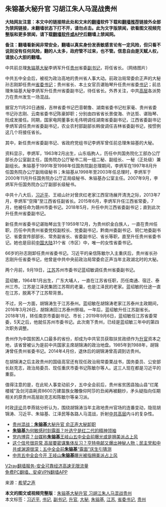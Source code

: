  <h2>朱镕基大秘升官 习胡江朱人马混战贵州</h2> <p class="notice"><b>大陆网友注意：本文中的链接除此处和文末的<a href="https://github.com/bannedbook/fanqiang" >翻墙</a>软件下载和<a href="https://github.com/killgcd/justmysocks/blob/master/README.md">翻墙推荐</a>链接外全部为禁网链接，未翻墙状态下打不开，请勿点击。此为文字版禁闻，欲看图文视频完整版和更多禁闻，请下载<a href="https://github.com/bannedbook/fanqiang">翻墙软件或APP</a>后翻墙上禁闻网。</p><p>备注：翻墙看新闻非常安全，翻墙以真实身份发表敏感言论有一定风险，但只看不说则没有任何风险，翻的人太多，政府管不过来，也不管。信息自由是天赋人权，请放心大胆的翻墙。</b></p>  <div class="entry"> <p id="conimg">中共前总理<a href="https://www.bannedbook.org/bnews/tag/%e6%9c%b1%e9%95%95%e5%9f%ba/" class="st_tag internal_tag" rel="tag" title="标签 朱镕基 下的日志">朱镕基</a><a href="https://www.bannedbook.org/bnews/tag/%E5%A4%A7%E7%A7%98/" class="st_tag internal_tag" rel="tag" title="标签 大秘 下的日志">大秘</a>李炳军升任<a href="https://www.bannedbook.org/bnews/tag/%e8%b4%b5%e5%b7%9e/" class="st_tag internal_tag" rel="tag" title="标签 贵州 下的日志">贵州</a>省委<a href="https://www.bannedbook.org/bnews/tag/%E5%89%AF%E4%B9%A6%E8%AE%B0/" class="st_tag internal_tag" rel="tag" title="标签 副书记 下的日志">副书记</a>，将任省长。（网络图片）</p> <p>中共五中全会后，被视为政治高地的贵州省人事大动。前政治局常委俞正声的大秘孙志刚卸任贵州<a href="https://www.bannedbook.org/bnews/tag/%e7%9c%81%e5%a7%94%e4%b9%a6%e8%ae%b0/" class="st_tag internal_tag" rel="tag" title="标签 省委书记 下的日志">省委书记</a>；贵州省长、本土女官员谌贻琴升任贵州省委<a href="https://www.bannedbook.org/bnews/tag/%e4%b9%a6%e8%ae%b0/" class="st_tag internal_tag" rel="tag" title="标签 书记 下的日志">书记</a>；前总理朱镕基大秘李炳军升任贵州省委副书记，待任省长。外界关注，中共<span class='wp_keywordlink_affiliate'><a href="https://www.bannedbook.org/bnews/ccpdope/" title="中共高层内幕" target="_blank">高层</a></span>各派势力在贵州发生一场混战。</p> <p>据官方11月20日通报，吉林省委书记巴音朝鲁、湖南省委书记杜家毫、贵州省委书记孙志刚、云南省委书记陈豪卸职；分别由四省省长景俊海、许达哲、谌贻琴、阮成发接任。同期，国家电网董事长毛伟明调任湖南省委副书记，江西省委副书记李炳军调任贵州省委副书记，农业农村部副部长韩俊调任吉林省委副书记，按惯例这几个将接任省长。</p> <p>其中，新任贵州省委副书记、省政府党组书记李炳军曾任前总理朱镕基的大秘。</p>  <p>资料显示，李炳军，1963年2月出生，山东临朐人，历任中共国务院化工部办公厅部长办公室副主任，国务院办公厅秘书二局一组二秘、副组长、一秘（正处级）兼副组长。朱镕基于1991年至1998年任国务院副总理期间，李炳军在1997年8月升任国务院办公厅副局级秘书；朱镕基从1998年至2003年任总理时，李炳军于2000年11月升任国务院办公厅正局级秘书、朱镕基办公室主任。2007年9月，李炳军升任国务院办公厅副部长级秘书。</p> <p>中共十八大后，<a href="https://www.bannedbook.org/bnews/tag/%e4%b9%a0%e8%bf%91%e5%b9%b3/" class="st_tag internal_tag" rel="tag" title="标签 习近平 下的日志">习近平</a>、王岐山针对曾庆红老家江西官场展开清洗之际，2013年7月，李炳军“空降”至江西省任副省长。2015年6月，李炳军升任江西省常委，7月，他被任命为赣州市委书记。2018年5月，升任中共江西省委副书记；直到此次升任贵州省委副书记。</p> <p>新任贵州省委书记谌贻琴出生于1959年12月，为贵州织金白族人，一直在贵州任职，历任中共贵州省委党校副校长、党委副书记，黔南州委副书记、铜仁地委副书记、省委宣传部部长、常务副省长、省委副书记、省长等职，直至升任贵州省委书记。她也是目前<span class='wp_keywordlink_affiliate'><a href="https://www.bannedbook.org/" title="中国" target="_blank">中国</a></span><span class='wp_keywordlink_affiliate'><a href="https://www.bannedbook.org/" title="大陆" target="_blank">大陆</a></span>31个省（市区）中，唯一的女性省委书记。</p> <p>66岁的孙志刚卸任贵州省委书记。习近平的亲信陈敏尔入主重庆后，贵州省长孙志刚升任省委书记，他曾是中共中央前政治局常委俞正声当年主政湖北时的大秘。</p>  <p>两个月前，9月19日，<a href="https://www.bannedbook.org/bnews/tag/%e6%b1%9f%e8%8b%8f/" class="st_tag internal_tag" rel="tag" title="标签 江苏 下的日志">江苏</a>苏州市委书记蓝绍敏调任贵州省委副书记。</p> <p>蓝绍敏，1964年1月出生，广东大埔人，一直在江苏省任职，历任南通、宿迁、泰州三市。江苏是江泽民集团江苏帮的老巢，也是江泽民的老家。蓝绍敏的仕途一直在江苏，脱离不了江苏帮背景。</p> <p>不过，另一方面，胡锦涛生于江苏泰州。蓝绍敏在胡锦涛老家江苏泰州主政期间，2016年3月26日，胡锦涛回江苏泰州祭祖。一年后，蓝绍敏升任江苏副省长。2018年1月，转任南京市委副书记、市长；2019年9月6日，蓝绍敏任江苏省委常委，5天之后，他就任苏州市委书记。此次南下贵州，已经是蓝绍敏三年中的第四次职务调整。</p> <p>贵州作为中国贫困人口最多的省份，却成为中共官员获取扶贫政绩作为<a href="https://www.bannedbook.org/bnews/tag/%E5%8D%87%E5%AE%98/" class="st_tag internal_tag" rel="tag" title="标签 升官 下的日志">升官</a>资本之地，该省曾被认为是前中共国家主席胡锦涛的政治地盘。1985年到1988年，胡锦涛曾任贵州省委书记。2014年4月份，退休后的胡锦涛曾高调到访贵州。</p>  <p>在胡锦涛之后主政贵州的国级高官还有现任政治局常委栗战书，国务委员、公安部长赵克志，政治局委员、现任重庆市委书记陈敏尔等人。这三人现在都是习近平的重臣。</p> <p>值得注意的是，在此轮人事变动前夕，五中全会前后，贵州省贫困县独山县“烂尾楼城”及剑河县耗资8600万建苗族女雕像仰阿莎的丑闻再被翻炒，矛头疑指向任期相关的原贵州高层赵克志和陈敏尔等亲习派。</p> <p>时政<span class='wp_keywordlink_affiliate'><a href="https://www.bannedbook.org/bnews/comments/" title="新闻评论" target="_blank">评论</a></span>员李燕铭分析认为，围绕胡锦涛当年主政地贵州官场的连番变动，隐现胡锦涛、习近平、朱镕基、江泽民等各路人马混战，折射<span class='wp_keywordlink_affiliate'><a href="https://www.bannedbook.org/bnews/ccpdope/" title="中共高层" target="_blank">中共高层</a></span>内斗的复杂性。</p> <ul class='op-related-articles' title='相关阅读'> <li><a href='https://www.bannedbook.org/bnews/cbnews/20201123/1435606.html' target='_blank'>贵州混战：<b>朱镕基</b>大秘升官 俞正声大秘卸职</a></li> <li><a href='https://www.bannedbook.org/bnews/bannedvideo/20201025/1423980.html' target='_blank'><b>朱镕基</b>为何敏感时刻露面？叶选宁是红二代的精神领袖</a></li> <li><a href='https://www.bannedbook.org/bnews/headline/20201026/1420652.html' target='_blank'>党内博弈？台媒称<b>朱镕基</b>王岐山五中全会前曝光或是拥美派占上风</a></li> <li><a href='https://www.bannedbook.org/bnews/bannedvideo/20201026/1420548.html' target='_blank'>这个信号很异常 高层要密谋集体反习？亨特电邮又爆出神秘人物；民主党和中共或渊源很深；五中全会前<b>朱镕基</b>“露面”庆生引猜测</a></li> <li><a href='https://www.bannedbook.org/bnews/comments/20201026/1420315.html' target='_blank'>中共五中全会今开 王岐山<b>朱镕基</b>曝光被指拥美派占上风</a></li> </ul> <p class="texttj"> <a href="https://www.bannedbook.org/forum23/topic22702.html" target="_blank">V2ray翻墙服务-安全可靠经济高速无限流量</a><br/> <a href="https://github.com/bannedbook/fanqiang/wiki/%E7%A6%81%E9%97%BB%E7%BD%91%E5%AE%89%E5%8D%93%E7%BF%BB%E5%A2%99%E6%96%B0%E9%97%BBAPP" target="_blank">免费PC翻墙、安卓VPN翻墙APP</a></p><p> 来源：<span class='wp_keywordlink_affiliate'><a href="https://www.soundofhope.org" title="希望之声" target="_blank">希望之声</a></span> </p> <a name='sharetosocial'></a>       <div><b>本文的图文或视频完整版</b>：<a href='https://www.bannedbook.org/bnews/cnnews/20201124/1435981.html'>朱镕基大秘升官 习胡江朱人马混战贵州</a></div>  </div><!--END ENTRY--> <div class="postfooter"> <div>本文标签：<a href="https://www.bannedbook.org/bnews/tag/%e4%b9%a0%e8%bf%91%e5%b9%b3/" rel="tag">习近平</a>, <a href="https://www.bannedbook.org/bnews/tag/%e4%b9%a6%e8%ae%b0/" rel="tag">书记</a>, <a href="https://www.bannedbook.org/bnews/tag/%E5%89%AF%E4%B9%A6%E8%AE%B0/" rel="tag">副书记</a>, <a href="https://www.bannedbook.org/bnews/tag/%E5%8D%87%E5%AE%98/" rel="tag">升官</a>, <a href="https://www.bannedbook.org/bnews/tag/%E5%A4%A7%E7%A7%98/" rel="tag">大秘</a>, <a href="https://www.bannedbook.org/bnews/tag/%e6%9c%b1%e9%95%95%e5%9f%ba/" rel="tag">朱镕基</a>, <a href="https://www.bannedbook.org/bnews/tag/%e6%b1%9f%e8%8b%8f/" rel="tag">江苏</a>, <a href="https://www.bannedbook.org/bnews/tag/%e7%9c%81%e5%a7%94%e4%b9%a6%e8%ae%b0/" rel="tag">省委书记</a>, <a href="https://www.bannedbook.org/bnews/tag/%e8%b4%b5%e5%b7%9e/" rel="tag">贵州</a></div>  </div><!--END POSTFOOTER--> 